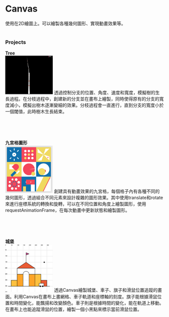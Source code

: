 # Canvas
使用在2D繪圖上。可以繪製各種幾何圖形、實現動畫效果等。
<br>
<br>

### Projects
**Tree**<br>
<img src="https://github.com/Jessica302/JavaScript-learning/blob/main/Canvas/tree.png" width=30%>
透過控制分支的位置、角度、速度和寬度，模擬樹的生長過程。在分枝過程中，創建新的分支並在畫布上繪製，同時使得原有的分支的寬度減小，模擬出樹木逐漸變細的效果。分枝過程會一直進行，直到分支的寬度小於一個閾值，此時樹木生長結束。

<br>
<br>
<br>

**九宮格圖形**<br>
<img src="https://github.com/Jessica302/JavaScript-learning/blob/main/Canvas/nine-box%20grid.png" width=30%>
創建具有動畫效果的九宮格，每個格子內有各種不同的幾何圖形，透過組合不同元素來設計複雜的圖形效果。其中使用translate和rotate來進行座標系統的轉換和旋轉，可以在不同位置和角度上繪製圖形，使用requestAnimationFrame，在每次動畫中更新狀態和繪製圖形。

<br>
<br>
<br>

**城堡**<br>
<img src="https://github.com/Jessica302/JavaScript-learning/blob/main/Canvas/Castle.png" width=30%>
透過Canvas繪製城堡、車子、旗子和滑鼠位置追蹤的畫面。利用Canvas在畫布上畫網格、車子軌道和座標軸的刻度。旗子能根據滑鼠位置和時間變化，能飄揚和改變顏色。車子則是根據時間的變化，能在軌道上移動。在畫布上也能追蹤滑鼠的位置，繪製一個小黑點來標示當前滑鼠位置。
